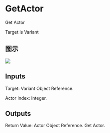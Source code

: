# GetActor

Get Actor

Target is Variant

## 图示

![]($-20221218-21232475.png)

## Inputs

Target: Variant Object Reference.

Actor Index: Integer.  

## Outputs

Return Value: Actor Object Reference. Get Actor.


